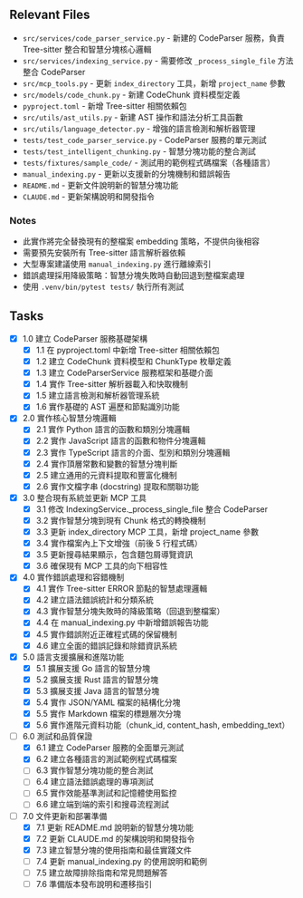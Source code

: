 ## Relevant Files

- `src/services/code_parser_service.py` - 新建的 CodeParser 服務，負責 Tree-sitter 整合和智慧分塊核心邏輯
- `src/services/indexing_service.py` - 需要修改 `_process_single_file` 方法整合 CodeParser
- `src/mcp_tools.py` - 更新 `index_directory` 工具，新增 `project_name` 參數
- `src/models/code_chunk.py` - 新建 CodeChunk 資料模型定義
- `pyproject.toml` - 新增 Tree-sitter 相關依賴包
- `src/utils/ast_utils.py` - 新建 AST 操作和語法分析工具函數
- `src/utils/language_detector.py` - 增強的語言檢測和解析器管理
- `tests/test_code_parser_service.py` - CodeParser 服務的單元測試
- `tests/test_intelligent_chunking.py` - 智慧分塊功能的整合測試
- `tests/fixtures/sample_code/` - 測試用的範例程式碼檔案（各種語言）
- `manual_indexing.py` - 更新以支援新的分塊機制和錯誤報告
- `README.md` - 更新文件說明新的智慧分塊功能
- `CLAUDE.md` - 更新架構說明和開發指令

### Notes

- 此實作將完全替換現有的整檔案 embedding 策略，不提供向後相容
- 需要預先安裝所有 Tree-sitter 語言解析器依賴
- 大型專案建議使用 `manual_indexing.py` 進行離線索引
- 錯誤處理採用降級策略：智慧分塊失敗時自動回退到整檔案處理
- 使用 `.venv/bin/pytest tests/` 執行所有測試

## Tasks

- [x] 1.0 建立 CodeParser 服務基礎架構
  - [x] 1.1 在 pyproject.toml 中新增 Tree-sitter 相關依賴包
  - [x] 1.2 建立 CodeChunk 資料模型和 ChunkType 枚舉定義
  - [x] 1.3 建立 CodeParserService 服務框架和基礎介面
  - [x] 1.4 實作 Tree-sitter 解析器載入和快取機制
  - [x] 1.5 建立語言檢測和解析器管理系統
  - [x] 1.6 實作基礎的 AST 遍歷和節點識別功能

- [x] 2.0 實作核心智慧分塊邏輯
  - [x] 2.1 實作 Python 語言的函數和類別分塊邏輯
  - [x] 2.2 實作 JavaScript 語言的函數和物件分塊邏輯
  - [x] 2.3 實作 TypeScript 語言的介面、型別和類別分塊邏輯
  - [x] 2.4 實作頂層常數和變數的智慧分塊判斷
  - [x] 2.5 建立通用的元資料提取和豐富化機制
  - [x] 2.6 實作文檔字串 (docstring) 提取和關聯功能

- [x] 3.0 整合現有系統並更新 MCP 工具
  - [x] 3.1 修改 IndexingService._process_single_file 整合 CodeParser
  - [x] 3.2 實作智慧分塊到現有 Chunk 格式的轉換機制
  - [x] 3.3 更新 index_directory MCP 工具，新增 project_name 參數
  - [x] 3.4 實作檔案內上下文增強（前後 5 行程式碼）
  - [x] 3.5 更新搜尋結果顯示，包含麵包屑導覽資訊
  - [x] 3.6 確保現有 MCP 工具的向下相容性

- [x] 4.0 實作錯誤處理和容錯機制
  - [x] 4.1 實作 Tree-sitter ERROR 節點的智慧處理邏輯
  - [x] 4.2 建立語法錯誤統計和分類系統
  - [x] 4.3 實作智慧分塊失敗時的降級策略（回退到整檔案）
  - [x] 4.4 在 manual_indexing.py 中新增錯誤報告功能
  - [x] 4.5 實作錯誤附近正確程式碼的保留機制
  - [x] 4.6 建立全面的錯誤記錄和除錯資訊系統

- [x] 5.0 語言支援擴展和進階功能
  - [x] 5.1 擴展支援 Go 語言的智慧分塊
  - [x] 5.2 擴展支援 Rust 語言的智慧分塊
  - [x] 5.3 擴展支援 Java 語言的智慧分塊
  - [x] 5.4 實作 JSON/YAML 檔案的結構化分塊
  - [x] 5.5 實作 Markdown 檔案的標題層次分塊
  - [x] 5.6 實作進階元資料功能（chunk_id, content_hash, embedding_text）

- [ ] 6.0 測試和品質保證
  - [x] 6.1 建立 CodeParser 服務的全面單元測試
  - [x] 6.2 建立各種語言的測試範例程式碼檔案
  - [ ] 6.3 實作智慧分塊功能的整合測試
  - [ ] 6.4 建立語法錯誤處理的專項測試
  - [ ] 6.5 實作效能基準測試和記憶體使用監控
  - [ ] 6.6 建立端到端的索引和搜尋流程測試

- [ ] 7.0 文件更新和部署準備
  - [x] 7.1 更新 README.md 說明新的智慧分塊功能
  - [x] 7.2 更新 CLAUDE.md 的架構說明和開發指令
  - [x] 7.3 建立智慧分塊的使用指南和最佳實踐文件
  - [ ] 7.4 更新 manual_indexing.py 的使用說明和範例
  - [ ] 7.5 建立故障排除指南和常見問題解答
  - [ ] 7.6 準備版本發布說明和遷移指引